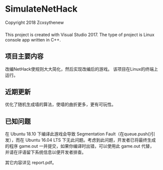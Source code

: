 # SimulateNetHack
Copyright 2018 Zcxsythenew
###
This project is created with Visual Studio 2017. The type of project is Linux console app written in C++.

## 项目主要内容
改编NetHack使规则大大简化，然后实现改编后的游戏。
该项目在Linux的终端上运行。
 
## 近期更新
优化了随机生成墙的算法，使墙的曲折更多，更有可玩性。

## **已知问题**
在 Ubuntu 18.10 下编译此游戏会导致 Segmentation Fault（在queue.push()引发），而在 Ubuntu 16.04 LTS 下无此问题。考虑到此问题，开发者已将最终生成的程序 game.out 一并提交，如果你编译时出错，可以使用此 game.out 代替，并请在评语留下系统信息以便开发者排查。

其它内容详见 report.pdf。
